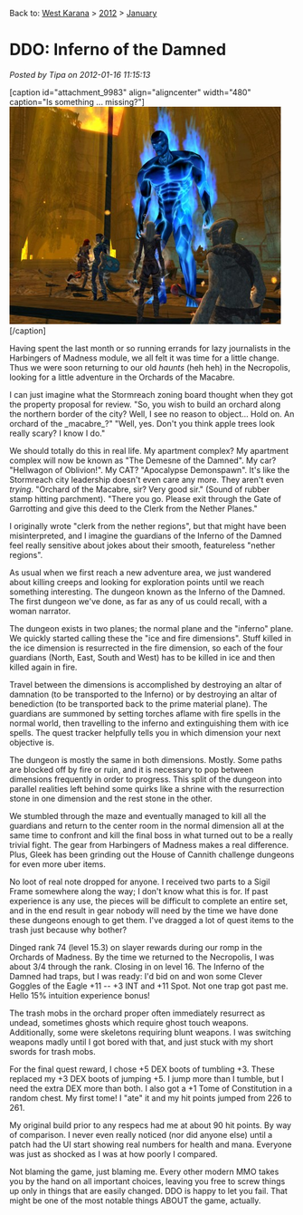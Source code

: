 Back to: [West Karana](/posts/westkarana.md) > [2012](/posts/2012/westkarana.md) > [January](./westkarana.md)
# DDO: Inferno of the Damned

*Posted by Tipa on 2012-01-16 11:15:13*

[caption id="attachment\_9983" align="aligncenter" width="480" caption="Is something ... missing?"][![](../../../uploads/2012/01/dndclient-2012-01-15-23-39-49-21-480x384.jpg "Is something ... missing?")](../../../uploads/2012/01/dndclient-2012-01-15-23-39-49-21.jpg)[/caption]

Having spent the last month or so running errands for lazy journalists in the Harbingers of Madness module, we all felt it was time for a little change. Thus we were soon returning to our old *haunts* (heh heh) in the Necropolis, looking for a little adventure in the Orchards of the Macabre.

I can just imagine what the Stormreach zoning board thought when they got the property proposal for review. "So, you wish to build an orchard along the northern border of the city? Well, I see no reason to object... Hold on. An orchard of the \_macabre\_?" "Well, yes. Don't you think apple trees look really scary? I know I do."

We should totally do this in real life. My apartment complex? My apartment complex will now be known as "The Demesne of the Damned". My car? "Hellwagon of Oblivion!". My CAT? "Apocalypse Demonspawn". It's like the Stormreach city leadership doesn't even care any more. They aren't even *trying*. "Orchard of the Macabre, sir? Very good sir." (Sound of rubber stamp hitting parchment). "There you go. Please exit through the Gate of Garrotting and give this deed to the Clerk from the Nether Planes."

I originally wrote "clerk from the nether regions", but that might have been misinterpreted, and I imagine the guardians of the Inferno of the Damned feel really sensitive about jokes about their smooth, featureless "nether regions".

As usual when we first reach a new adventure area, we just wandered about killing creeps and looking for exploration points until we reach something interesting. The dungeon known as the Inferno of the Damned. The first dungeon we've done, as far as any of us could recall, with a woman narrator.

The dungeon exists in two planes; the normal plane and the "inferno" plane. We quickly started calling these the "ice and fire dimensions". Stuff killed in the ice dimension is resurrected in the fire dimension, so each of the four guardians (North, East, South and West) has to be killed in ice and then killed again in fire.

Travel between the dimensions is accomplished by destroying an altar of damnation (to be transported to the Inferno) or by destroying an altar of benediction (to be transported back to the prime material plane). The guardians are summoned by setting torches aflame with fire spells in the normal world, then travelling to the inferno and extinguishing them with ice spells. The quest tracker helpfully tells you in which dimension your next objective is.

The dungeon is mostly the same in both dimensions. Mostly. Some paths are blocked off by fire or ruin, and it is necessary to pop between dimensions frequently in order to progress. This split of the dungeon into parallel realities left behind some quirks like a shrine with the resurrection stone in one dimension and the rest stone in the other.

We stumbled through the maze and eventually managed to kill all the guardians and return to the center room in the normal dimension all at the same time to confront and kill the final boss in what turned out to be a really trivial fight. The gear from Harbingers of Madness makes a real difference. Plus, Gleek has been grinding out the House of Cannith challenge dungeons for even more uber items.

No loot of real note dropped for anyone. I received two parts to a Sigil Frame somewhere along the way; I don't know what this is for. If past experience is any use, the pieces will be difficult to complete an entire set, and in the end result in gear nobody will need by the time we have done these dungeons enough to get them. I've dragged a lot of quest items to the trash just because why bother?

Dinged rank 74 (level 15.3) on slayer rewards during our romp in the Orchards of Madness. By the time we returned to the Necropolis, I was about 3/4 through the rank. Closing in on level 16. The Inferno of the Damned had traps, but I was ready: I'd bid on and won some Clever Goggles of the Eagle +11 -- +3 INT and +11 Spot. Not one trap got past me. Hello 15% intuition experience bonus!

The trash mobs in the orchard proper often immediately resurrect as undead, sometimes ghosts which require ghost touch weapons. Additionally, some were skeletons requiring blunt weapons. I was switching weapons madly until I got bored with that, and just stuck with my short swords for trash mobs.

For the final quest reward, I chose +5 DEX boots of tumbling +3. These replaced my +3 DEX boots of jumping +5. I jump more than I tumble, but I need the extra DEX more than both. I also got a +1 Tome of Constitution in a random chest. My first tome! I "ate" it and my hit points jumped from 226 to 261.

My original build prior to any respecs had me at about 90 hit points. By way of comparison. I never even really noticed (nor did anyone else) until a patch had the UI start showing real numbers for health and mana. Everyone was just as shocked as I was at how poorly I compared.

Not blaming the game, just blaming me. Every other modern MMO takes you by the hand on all important choices, leaving you free to screw things up only in things that are easily changed. DDO is happy to let you fail. That might be one of the most notable things ABOUT the game, actually. 
